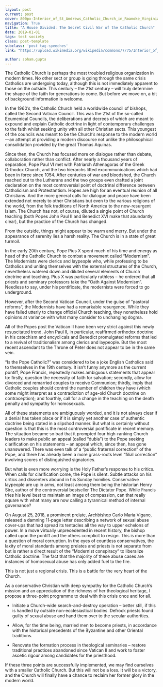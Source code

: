```yaml
---
layout: post
current: post
cover: 800px-Interior_of_St_Andrews_Catholic_Church_in_Roanoke_Virginia.jpg
navigation: True
title: "A House Divided: The Secret Civil War of the Catholic Church"
date: 2019-01-01
tags: test society
class: post-template
subclass: 'post tag-speeches'
link: "https://upload.wikimedia.org/wikipedia/commons/7/75/Interior_of_St_Andrew%27s_Catholic_Church_in_Roanoke%2C_Virginia.jpg"

author: soham.gupta
---
```

The Catholic Church is perhaps the most troubled religious organization in modern times. No other sect or group is going through the same crisis Catholics are undergoing today, although this is not immediately apparent to those on the outside. This century – the 21st century – will truly determine the shape of the faith for generations to come. But before we move on, a bit of background information is welcome.

In the 1960’s, the Catholic Church held a worldwide council of bishops, called the Second Vatican Council. This was the 21st of the so-called Ecumenical Councils, the deliberations and decrees of which are meant to expound and explain Catholic doctrine in light of contemporary challenges to the faith whilst seeking unity with all other Christian sects. This youngest of the councils was meant to be the Church’s response to the modern world—an attempt at providing a modern discourse not unlike the philosophical consolidation provided by the great Thomas Aquinas.

Since then, the Church has focused more on dialogue rather than debate, collaboration rather than conflict. After nearly a thousand years of separation, Pope Paul VI met with Patriarch Athenagoras of the Greek Orthodox Church, and the two hierarchs lifted excommunications which had been in force since 1054. After centuries of war and bloodshed, the Church reached out to the Lutherans and the two groups even drafted a joint declaration on the most controversial point of doctrinal difference between Catholicism and Protestantism. Hopes are high for an eventual reunion of all Christians. And the more general calls for dialogue and peace have been extended not merely to other Christians but even to the various religions of the world, from the folk traditions of North America to the now-resurgent Islam. The Church has not, of course, diluted a single point of Church teaching (both Popes John Paul II and Benedict XVI make that abundantly clear), but the practice of the Church has changed.

From the outside, things might appear to be warm and merry. But under the appearance of serenity lies a harsh reality. The Church is in a state of great turmoil.

In the early 20th century, Pope Pius X spent much of his time and energy as head of the Catholic Church to combat a movement called “Modernism”. The Modernists were clerics and laypeople who, while professing to be Catholics and uniting themselves with the external structures of the Church, nevertheless watered down and diluted several elements of Church doctrine and teaching. Pius X was particularly ruthless – he ordered that all priests and seminary professors take the “Oath Against Modernism”. Needless to say, under his pontificate, the modernists were forced to go underground.

However, after the Second Vatican Council, under the guise of “pastoral reforms”, the Modernists have had a remarkable resurgence. While they have failed utterly to change official Church teaching, they nonetheless hold opinions at variance with what many consider to unchanging dogma.

All of the Popes post the Vatican II have been very strict against this newly resuscitated trend. John Paul II, in particular, reaffirmed orthodox doctrine in his catechism and encyclicals and Benedict promulgated reforms that led to a revival of traditionalism among clerics and laypeople. But the most recent ascendant to the Throne of Peter does not appear to be in the same vein.

“Is the Pope Catholic?” was considered to be a joke English Catholics said to themselves in the 19th century. It isn’t funny anymore as the current pontiff, Pope Francis, repeatedly makes ambiguous statements that appear to: firstly, question the necessity of faith for salvation; secondly, allow for divorced and remarried couples to receive Communion; thirdly, imply that Catholic couples should control the number of children they have (which some might interpret as a contradiction of age-old Church doctrine on contraception); and fourthly, call for a change in the teaching on the death penalty and sympathy for homosexuals.

All of these statements are ambiguously worded, and it is not always clear if a denial has taken place or if it is simply yet another case of authentic doctrine being stated in a slipshod manner. But what is certainly without question is that this is the most controversial pontificate in recent memory. The situation became so bad that it prompted four high-ranking Church leaders to make public an appeal (called “dubia”) to the Pope seeking clarification on his statements – an appeal which, since then, has gone unanswered. There was even talk of a “public fraternal correction” of the Pope, and there has already been a more grass-roots level “filial correction” involving scores of distinguished signatories.

But what is even more worrying is the Holy Father’s response to his critics. When calls for clarification come, the Pope is silent. Subtle attacks on his critics and dissenters abound in his Sunday homilies. Conservative laypeople are up in arms, not least among them being the historian Henry Sire, author of the controversial bestseller The Dictator Pope. While Francis tries his level best to maintain an image of compassion, can that really square with what many are now calling a tyrannical method of internal governance?

On August 25, 2018, a prominent prelate, Archbishop Carlo Maria Vigano, released a damning 11-page letter describing a network of sexual abuse cover-ups that had spread its tentacles all the way to upper echelons of power. In a move virtually unprecedented in recent history, the bishop called upon the pontiff and the others complicit to resign. This is more than a question of moral corruption. In the eyes of countless conservatives, the laxity of moral standards among prelates and priests is not separate from but is rather a direct result of the “Modernist conspiracy” to liberalize Catholic doctrine. The fact that the majority of these abuse cases are instances of homosexual abuse has only added fuel to the fire.

This is not just a regional crisis. This is a battle for the very heart of the Church.

As a conservative Christian with deep sympathy for the Catholic Church’s mission and an appreciation of the richness of her theological heritage, I propose a three-point programme to deal with this crisis once and for all.

-   Initiate a Church-wide search-and-destroy operation – better still, if this is handled by outside non-ecclesiastical bodies. Defrock priests found guilty of sexual abuse and hand them over to the secular authorities.

-   Allow, for the time being, married men to become priests, in accordance with the historical precedents of the Byzantine and other Oriental traditions.

-   Renovate the formation process in theological seminaries
– restore traditional practices abandoned since Vatican II and work to foster ascetic rigour among candidates for the priesthood.

If these three points are successfully implemented, we may find ourselves with a smaller Catholic Church. But this will not be a loss. It will be a victory, and the Church will finally have a chance to reclaim her former glory in the modern world.
